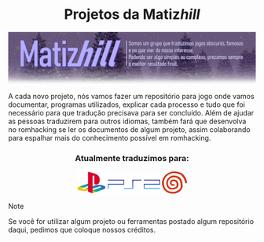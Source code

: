 <h1 align="center">Projetos da Matiz<i>hill</i></h1>

![banner_matizhill](https://github.com/Matizhill/.github/blob/main/BannerGithub2.png)

A cada novo projeto, nós vamos fazer um repositório para jogo onde vamos documentar, programas utilizados, explicar cada processo e tudo que foi necessário para que tradução precisava para ser concluído. Além de ajudar as pessoas traduzirem para outros idiomas, também fará que desenvolva no romhacking se ler os documentos de algum projeto, assim colaborando para espalhar mais do conhecimento possível em romhacking.

<div align="center">

### Atualmente traduzimos para:

<img height="45" src="https://github.com/Matizhill/.github/blob/main/Playstation_logo_colour.svg.png">
<img height="38" src="https://github.com/Matizhill/.github/blob/main/PS2-Emblem.png">
<img height="45" src="https://github.com/Matizhill/.github/blob/main/Dreamcast-Symbol.png">
</div>

> [!NOTE]
> Se você for utilizar algum projeto ou ferramentas postado algum repositório daqui, pedimos que coloque nossos créditos.

